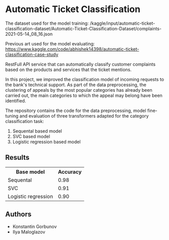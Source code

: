 # Automatic Ticket Classification

The dataset used for the model training: /kaggle/input/automatic-ticket-classification-dataset/Automatic-Ticket-Classification-Dataset/complaints-2021-05-14_08_16.json

Previous art used for the model evaluating: https://www.kaggle.com/code/abhishek14398/automatic-ticket-classification-case-study

RestFull API service that can automatically classify customer complaints based on the products and services that the ticket mentions.

In this project, we improved the classification model of incoming requests to the bank's technical support. As part of the data preprocessing, the clustering of appeals by the most popular categories has already been carried out, the main categories to which the appeal may belong have been identified.

The repository contains the code for the data preprocessing, model fine-tuning and evaluation of three transformers adapted for the category classification task:

1. Sequental based model
2. SVC based model
3. Logistic regression based model

## Results

<table>
<tr>
<th>Base model</th>
<th>Accuracy</th>
</tr>
<tr><td>Sequental</td><td>0.98</td></tr>
<tr><td>SVC</td><td>0.91</td></tr>
<tr><td>Logistic regression</td><td>0.90</td></tr>
</table>

## Authors

* Konstantin Gorbunov
* Ilya Maloglazov